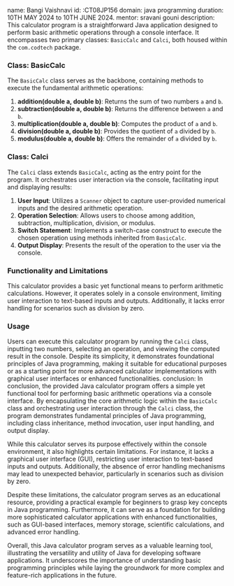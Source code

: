 name: Bangi Vaishnavi
id: :CT08JP156
domain: java programming
duration: 10TH MAY 2024 to 10TH JUNE 2024.
mentor: sravani gouni
description: 
This calculator program is a straightforward Java application designed to perform basic arithmetic operations through a console interface. It encompasses two primary classes: `BasicCalc` and `Calci`, both housed within the `com.codtech` package.

### Class: BasicCalc

The `BasicCalc` class serves as the backbone, containing methods to execute the fundamental arithmetic operations:

1. **addition(double a, double b)**: Returns the sum of two numbers `a` and `b`.
2. **subtraction(double a, double b)**: Returns the difference between `a` and `b`.
3. **multiplication(double a, double b)**: Computes the product of `a` and `b`.
4. **division(double a, double b)**: Provides the quotient of `a` divided by `b`.
5. **modulus(double a, double b)**: Offers the remainder of `a` divided by `b`.

### Class: Calci

The `Calci` class extends `BasicCalc`, acting as the entry point for the program. It orchestrates user interaction via the console, facilitating input and displaying results:

1. **User Input**: Utilizes a `Scanner` object to capture user-provided numerical inputs and the desired arithmetic operation.
2. **Operation Selection**: Allows users to choose among addition, subtraction, multiplication, division, or modulus.
3. **Switch Statement**: Implements a switch-case construct to execute the chosen operation using methods inherited from `BasicCalc`.
4. **Output Display**: Presents the result of the operation to the user via the console.

### Functionality and Limitations

This calculator provides a basic yet functional means to perform arithmetic calculations. However, it operates solely in a console environment, limiting user interaction to text-based inputs and outputs. Additionally, it lacks error handling for scenarios such as division by zero.

### Usage

Users can execute this calculator program by running the `Calci` class, inputting two numbers, selecting an operation, and viewing the computed result in the console. Despite its simplicity, it demonstrates foundational principles of Java programming, making it suitable for educational purposes or as a starting point for more advanced calculator implementations with graphical user interfaces or enhanced functionalities.
conclusion:
In conclusion, the provided Java calculator program offers a simple yet functional tool for performing basic arithmetic operations via a console interface. By encapsulating the core arithmetic logic within the `BasicCalc` class and orchestrating user interaction through the `Calci` class, the program demonstrates fundamental principles of Java programming, including class inheritance, method invocation, user input handling, and output display.

While this calculator serves its purpose effectively within the console environment, it also highlights certain limitations. For instance, it lacks a graphical user interface (GUI), restricting user interaction to text-based inputs and outputs. Additionally, the absence of error handling mechanisms may lead to unexpected behavior, particularly in scenarios such as division by zero.

Despite these limitations, the calculator program serves as an educational resource, providing a practical example for beginners to grasp key concepts in Java programming. Furthermore, it can serve as a foundation for building more sophisticated calculator applications with enhanced functionalities, such as GUI-based interfaces, memory storage, scientific calculations, and advanced error handling.

Overall, this Java calculator program serves as a valuable learning tool, illustrating the versatility and utility of Java for developing software applications. It underscores the importance of understanding basic programming principles while laying the groundwork for more complex and feature-rich applications in the future.
